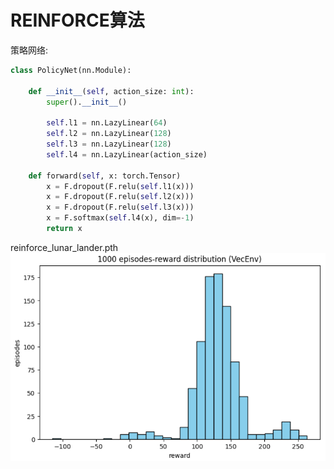 # REINFORCE算法

策略网络:

```python
class PolicyNet(nn.Module):

    def __init__(self, action_size: int):
        super().__init__()

        self.l1 = nn.LazyLinear(64)
        self.l2 = nn.LazyLinear(128)
        self.l3 = nn.LazyLinear(128)
        self.l4 = nn.LazyLinear(action_size)

    def forward(self, x: torch.Tensor) 
        x = F.dropout(F.relu(self.l1(x)))
        x = F.dropout(F.relu(self.l2(x)))
        x = F.dropout(F.relu(self.l3(x)))
        x = F.softmax(self.l4(x), dim=-1)
        return x
```
reinforce_lunar_lander.pth
![alt text](image.png)

